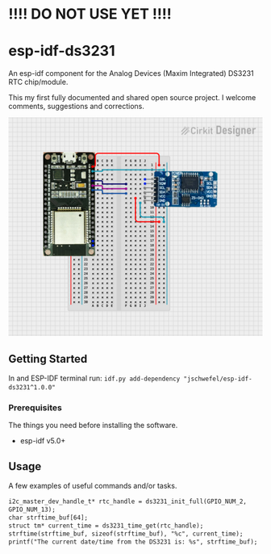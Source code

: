 # !!!! DO NOT USE YET !!!!

# esp-idf-ds3231

An esp-idf component for the Analog Devices (Maxim Integrated) DS3231 RTC chip/module.

This my first fully documented and shared open source project. I welcome comments, suggestions and corrections.

![Cirkit Designwe image of an ESP32 connect to a DS3231 module.](/docs/circuit_image.png)

## Getting Started

In and ESP-IDF terminal run: `idf.py add-dependency "jschwefel/esp-idf-ds3231^1.0.0"`
### Prerequisites

The things you need before installing the software.

* esp-idf v5.0+

## Usage

A few examples of useful commands and/or tasks.

```
i2c_master_dev_handle_t* rtc_handle = ds3231_init_full(GPIO_NUM_2, GPIO_NUM_13);
char strftime_buf[64];
struct tm* current_time = ds3231_time_get(rtc_handle);
strftime(strftime_buf, sizeof(strftime_buf), "%c", current_time);
printf("The current date/time from the DS3231 is: %s", strftime_buf);
```

